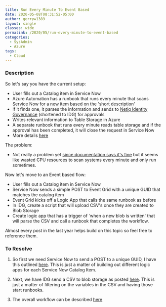 ```yaml
---
title: Run Every Minute To Event Based
date: 2020-05-08T08:31:52-05:00
author: gerryw1389
layout: single
classes: wide
permalink: /2020/05/run-every-minute-to-event-based
categories:
  - SysAdmin
  - Azure
tags:
  - Cloud
---
```

<!--more-->

### Description

So let's say you have the current setup:

- User fills out a Catalog item in Service Now
- Azure Automation has a runbook that runs every minute that scans Service Now for a new item based on the 'short description'
- If it finds one, it parses the information and sends to [Netiq Identity Governance](https://www.microfocus.com/en-us/products/netiq-identity-governance/overview#) (shortened to IDG) for approvals
- Writes relevant information to Table Storage in Azure
- A separate runbook that runs every minute reads table storage and if the approval has been completed, it will close the request in Service Now
- More details [here](https://automationadmin.com/2020/02/idg-create-app-for-approvals)

The problem:

- Not really a problem yet [since documentation says it's fine](https://docs.microsoft.com/en-us/azure/azure-resource-manager/management/azure-subscription-service-limits#process-automation) but it seems like wasted CPU resources to scan systems every minute and only run sometimes.

Now let's move to an Event based flow:

- User fills out a Catalog item in Service Now
- Service Now sends a simple POST to Event Grid with a unique GUID that matches the catalog item
- Event Grid kicks off a Logic App that calls the same runbook as before
- In IDG, create a script that will upload CSV's once they are created to Blob Storage
- Create logic app that has a trigger of 'when a new blob is written' that will parse the CSV and call a runbook that completes the workflow.

Almost every post in the last year helps build on this topic so feel free to reference them.

### To Resolve

1. So first we need Service Now to send a POST to a unique GUID, I have this outlined [here](https://automationadmin.com/2020/04/azure-event-grid-trigger-logic-app). This is just a matter of building out different logic apps for each Service Now Catalog Item.

2. Next, we have IDG send a CSV to blob storage as posted [here](https://automationadmin.com/2020/04/logic-app-parse-csv-sent-from-azcopy-to-azure-blob). This is just a matter of filtering on the variables in the CSV and having those start runbooks.

3. The overall workflow can be described [here](https://automationadmin.com/2020/02/idg-create-app-for-approvals)

